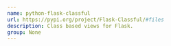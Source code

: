 ```yaml
---
name: python-flask-classful
url: https://pypi.org/project/Flask-Classful/#files
description: Class based views for Flask.
group: None
---
```

